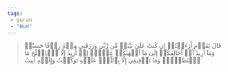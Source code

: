 ```yaml
---
tags: 
 - quran 
 - "Hud"
---
```


> قَالَ يَٰقَوۡمِ أَرَءَيۡتُمۡ إِن كُنتُ عَلَىٰ بَيِّنَةٖ مِّن رَّبِّي وَرَزَقَنِي مِنۡهُ رِزۡقًا حَسَنٗاۚ وَمَآ أُرِيدُ أَنۡ أُخَالِفَكُمۡ إِلَىٰ مَآ أَنۡهَىٰكُمۡ عَنۡهُۚ إِنۡ أُرِيدُ إِلَّا ٱلۡإِصۡلَٰحَ مَا ٱسۡتَطَعۡتُۚ وَمَا تَوۡفِيقِيٓ إِلَّا بِٱللَّهِۚ عَلَيۡهِ تَوَكَّلۡتُ وَإِلَيۡهِ أُنِيبُ
